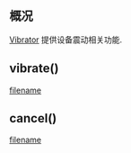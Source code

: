 ## 概况

[Vibrator](/API/Device/Vibrator/README.md) 提供设备震动相关功能.

## vibrate()

[filename](vibrate.md ":include")

## cancel()

[filename](cancel.md ":include")
